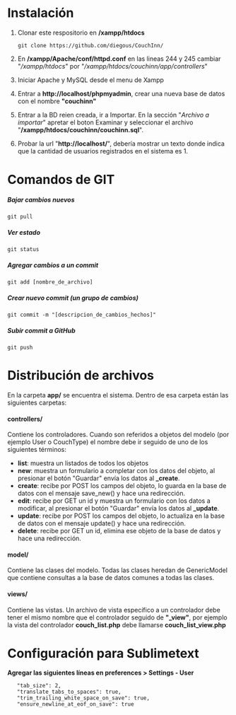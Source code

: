 Instalación
===========

1. Clonar este respositorio en **/xampp/htdocs**

   `git clone https://github.com/diegous/CouchInn/`

2. En **/xampp/Apache/conf/httpd.conf** en las lineas 244 y 245 cambiar "*/xampp/htdocs*" por "*/xampp/htdocs/couchinn/app/controllers*"

3. Iniciar Apache y MySQL desde el menu de Xampp

4. Entrar a **http://localhost/phpmyadmin**, crear una nueva base de datos con el nombre **"couchinn"**

5. Entrar a la BD reien creada, ir a Importar. En la sección "*Archivo a importar*" apretar el boton Examinar y seleccionar el archivo "**/xampp/htdocs/couchinn/couchinn.sql**".

6. Probar la url "**http://localhost/**", debería mostrar un texto donde indica que la cantidad de usuarios registrados en el sistema es 1.

Comandos de GIT
===============

##### Bajar cambios nuevos
`git pull`

##### Ver estado
`git status`

##### Agregar cambios a un commit
`git add [nombre_de_archivo]`

##### Crear nuevo commit (un grupo de cambios)
`git commit -m "[descripcion_de_cambios_hechos]"`

##### Subir commit a GitHub
`git push`

Distribución de archivos
========================

En la carpeta **app/** se encuentra el sistema. Dentro de esa carpeta están las siguientes carpetas:

#### controllers/
Contiene los controladores. Cuando son referidos a objetos del modelo (por ejemplo User o CouchType) el nombre debe ir seguido de uno de los siguientes términos:
* **list**: muestra un listados de todos los objetos
* **new**: muestra un formulario a completar con los datos del objeto, al presionar el botón "Guardar" envía los datos al **_create**.
* **create**: recibe por POST los campos del objeto, lo guarda en la base de datos con el mensaje save_new() y hace una redirección.
* **edit**: recibe por GET un id y muestra un formulario con los datos a modificar, al presionar el botón "Guardar" envía los datos al **_update**.
* **update**: recibe por POST los campos del objeto, lo actualiza en la base de datos con el mensaje update() y hace una redirección.
* **delete**: recibe por GET un id, elimina ese objeto de la base de datos y hace una redirección.

#### model/
Contiene las clases del modelo. Todas las clases heredan de GenericModel que contiene consultas a la base de datos comunes a todas las clases.

#### views/
Contiene las vistas. Un archivo de vista específico a un controlador debe tener el mismo nombre que el controlador seguido de **"_view"**, por ejemplo la vista del controlador **couch_list.php** debe llamarse **couch_list_view.php**

# Configuración para Sublimetext
**Agregar las siguientes líneas en preferences > Settings - User**
```
   "tab_size": 2,
   "translate_tabs_to_spaces": true,
   "trim_trailing_white_space_on_save": true,
   "ensure_newline_at_eof_on_save": true
```
